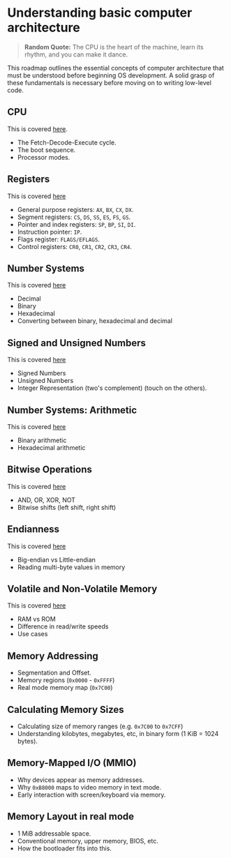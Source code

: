 # Understanding basic computer architecture

> **Random Quote:** The CPU is the heart of the machine, learn its rhythm, and you can make it dance.

This roadmap outlines the essential concepts of computer architecture that must be understood before beginning OS development. A solid grasp of these fundamentals is necessary before moving on to writing low-level code.

## CPU

This is covered [here](../notes/01_computer_architecture/01_cpu.md).

+ The Fetch-Decode-Execute cycle.
+ The boot sequence.
+ Processor modes.

## Registers

This is covered [here](../notes/01_computer_architecture/02_registers.md)

+ General purpose registers: `AX`, `BX`, `CX`, `DX`.
+ Segment registers: `CS`, `DS`, `SS`, `ES`, `FS`, `GS`.
+ Pointer and index registers: `SP`, `BP`, `SI`, `DI`.
+ Instruction pointer: `IP`.
+ Flags register: `FLAGS/EFLAGS`.
+ Control registers: `CR0`, `CR1`, `CR2`, `CR3`, `CR4`.

## Number Systems

This is covered [here](../notes/01_computer_architecture/08_number_systems.md)

+ Decimal
+ Binary
+ Hexadecimal
+ Converting between binary, hexadecimal and decimal

## Signed and Unsigned Numbers

This is covered [here](../notes/01_computer_architecture/09_signed_and_unsigned_numbers.md)

+ Signed Numbers
+ Unsigned Numbers
+ Integer Representation (two's complement) (touch on the others).

## Number Systems: Arithmetic

This is covered [here](../notes/01_computer_architecture/10_number_systems_arithmetic.md)

+ Binary arithmetic
+ Hexadecimal arithmetic

## Bitwise Operations

This is covered [here](../notes/01_computer_architecture/13_bitwise_operations.md)

+ AND, OR, XOR, NOT
+ Bitwise shifts (left shift, right shift)

## Endianness

This is covered [here](../notes/01_computer_architecture/14_endianness.md)

+ Big-endian vs Little-endian
+ Reading multi-byte values in memory

## Volatile and Non-Volatile Memory

This is covered [here](../notes/01_computer_architecture/15_volatile_and_non_volatile_memory.md)

+ RAM vs ROM
+ Difference in read/write speeds
+ Use cases

## Memory Addressing

+ Segmentation and Offset.
+ Memory regions (`0x0000` - `0xFFFF`)
+ Real mode memory map (`0x7C00`)

## Calculating Memory Sizes

+ Calculating size of memory ranges (e.g. `0x7C00` to `0x7CFF`)
+ Understanding kilobytes, megabytes, etc, in binary form (1 KiB = 1024 bytes).

## Memory-Mapped I/O (MMIO)

+ Why devices appear as memory addresses.
+ Why `0xB8000` maps to video memory in text mode.
+ Early interaction with screen/keyboard via memory.

## Memory Layout in real mode

+ 1 MiB addressable space.
+ Conventional memory, upper memory, BIOS, etc.
+ How the bootloader fits into this.
